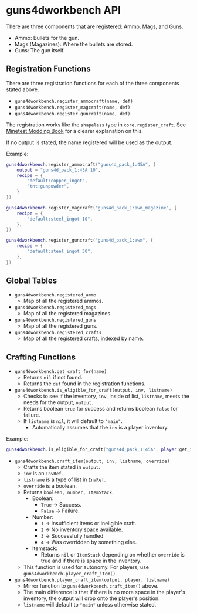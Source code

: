 # guns4dworkbench API

There are three components that are registered: Ammo, Mags, and Guns.

- Ammo: Bullets for the gun.
- Mags (Magazines): Where the bullets are stored.
- Guns: The gun itself.

## Registration Functions

There are three registration functions for each of the three components stated above.

- `guns4dworkbench.register_ammocraft(name, def)`
- `guns4dworkbench.register_magcraft(name, def)`
- `guns4dworkbench.register_guncraft(name, def)`

The registration works like the `shapeless` type in `core.register_craft`. See [Minetest Modding Book](https://rubenwardy.com/minetest_modding_book/en/items/nodes_items_crafting.html#crafting) for a clearer explanation on this.

If no output is stated, the name registered will be used as the output.

Example:

```lua
guns4dworkbench.register_ammocraft("guns4d_pack_1:45A", {
    output = "guns4d_pack_1:45A 10",
    recipe = {
        "default:copper_ingot",
        "tnt:gunpowder",
    }
})

guns4dworkbench.register_magcraft("guns4d_pack_1:awm_magazine", {
    recipe = {
        "default:steel_ingot 10",
    },
})

guns4dworkbench.register_guncraft("guns4d_pack_1:awm", {
    recipe = {
        "default:steel_ingot 30",
    },
})
```

## Global Tables

- `guns4dworkbench.registered_ammo`
  - Map of all the registered ammos.
- `guns4dworkbench.registered_mags`
  - Map of all the registered magazines.
- `guns4dworkbench.registered_guns`
  - Map of all the registered guns.
- `guns4dworkbench.registered_crafts`
  - Map of all the registered crafts, indexed by name.

## Crafting Functions

- `guns4dworkbench.get_craft_for(name)`
  - Returns `nil` if not found.
  - Returns the `def` found in the registration functions.
- `guns4dworkbench.is_eligible_for_craft(output, inv, listname)`
  - Checks to see if the inventory, `inv`, inside of list, `listname`, meets the needs for the output, `output`.
  - Returns boolean `true` for success and returns boolean `false` for failure.
  - If `listname` is `nil`, it will default to `"main"`.
    - Automatically assumes that the `inv` is a player inventory.

Example:

```lua
guns4dworkbench.is_eligible_for_craft("guns4d_pack_1:45A", player:get_inventory())
```

- `guns4dworkbench.craft_item(output, inv, listname, override)`
  - Crafts the item stated in `output`.
  - `inv` is an `InvRef`.
  - `listname` is a type of list in `InvRef`.
  - `override` is a boolean.
  - Returns `boolean, number, ItemStack`.
    - Boolean:
      - `True` -> Success.
      - `False` -> Failure.
    - Number:
      - `1` -> Insufficient items or ineligible craft.
      - `2` -> No inventory space available.
      - `3` -> Successfully handled.
      - `4` -> Was overridden by something else.
    - Itemstack:
      - Returns `nil` or `ItemStack` depending on whether `override` is true and if there is space in the inventory.
  - This function is used for autonomy. For players, use `guns4dworkbench.player_craft_item()`
- `guns4dworkbench.player_craft_item(output, player, listname)`
  - Mirror function to `guns4dworkbench.craft_item()` above.
  - The main difference is that if there is no more space in the player's inventory, the output will drop onto the player's position.
  - `listname` will default to `"main"` unless otherwise stated.
